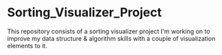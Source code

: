 # Sorting_Visualizer_Project
This repository consists of a sorting visualizer project I'm working on to improve my data structure &amp; algorithm skills with a couple of visualization elements to it.
